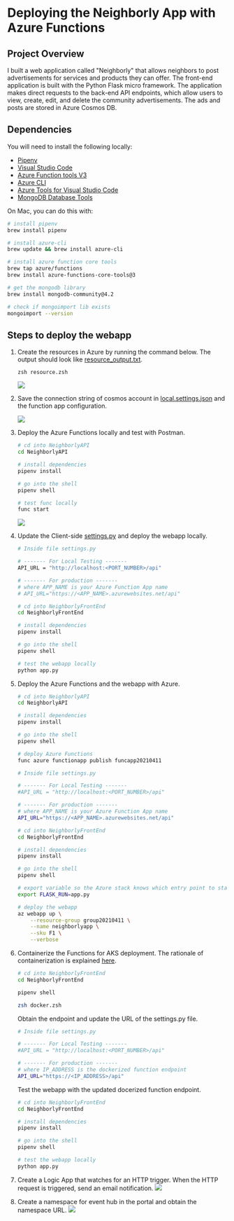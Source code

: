 # Deploying the Neighborly App with Azure Functions

## Project Overview

I built a web application called "Neighborly" that allows neighbors to post advertisements for services and products they can offer. The front-end application is built with the Python Flask micro framework. The application makes direct requests to the back-end API endpoints, which allow users to view, create, edit, and delete the community advertisements. The ads and posts are stored in Azure Cosmos DB. 

## Dependencies

You will need to install the following locally:

- [Pipenv](https://pypi.org/project/pipenv/)
- [Visual Studio Code](https://code.visualstudio.com/download)
- [Azure Function tools V3](https://docs.microsoft.com/en-us/azure/azure-functions/functions-run-local?tabs=windows%2Ccsharp%2Cbash#install-the-azure-functions-core-tools)
- [Azure CLI](https://docs.microsoft.com/en-us/cli/azure/install-azure-cli?view=azure-cli-latest)
- [Azure Tools for Visual Studio Code](https://marketplace.visualstudio.com/items?itemName=ms-vscode.vscode-node-azure-pack)
- [MongoDB Database Tools](https://www.mongodb.com/try/download/database-tools)

On Mac, you can do this with:

```bash
# install pipenv
brew install pipenv

# install azure-cli
brew update && brew install azure-cli

# install azure function core tools 
brew tap azure/functions
brew install azure-functions-core-tools@3

# get the mongodb library
brew install mongodb-community@4.2

# check if mongoimport lib exists
mongoimport --version
```

## Steps to deploy the webapp

1. Create the resources in Azure by running the command below. The output should look like [resource_output.txt](https://github.com/iDataist/Deploying-the-Neighborly-App-with-Azure-Functions/blob/main/Output/resource_output.txt). 
    ```
    zsh resource.zsh
    ```
    ![](output/resource-group.png)

2. Save the connection string of cosmos account in [local.settings.json](https://github.com/iDataist/Deploying-the-Neighborly-App-with-Azure-Functions/blob/main/NeighborlyAPI/local.settings.json) and the function app configuration.

    ![](output/funcapp-configuration.png)

3. Deploy the Azure Functions locally and test with Postman. 

    ```bash
    # cd into NeighborlyAPI
    cd NeighborlyAPI

    # install dependencies
    pipenv install

    # go into the shell
    pipenv shell

    # test func locally
    func start
    ```

    ![](output/funcapp-local-test.png)

4. Update the Client-side [settings.py](https://github.com/iDataist/Deploying-the-Neighborly-App-with-Azure-Functions/blob/main/NeighborlyFrontEnd/settings.py) and deploy the webapp locally.
    ```bash
    # Inside file settings.py

    # ------- For Local Testing -------
    API_URL = "http://localhost:<PORT_NUMBER>/api"

    # ------- For production -------
    # where APP_NAME is your Azure Function App name 
    # API_URL="https://<APP_NAME>.azurewebsites.net/api"
    ```
    ```bash
    # cd into NeighborlyFrontEnd
    cd NeighborlyFrontEnd

    # install dependencies
    pipenv install

    # go into the shell
    pipenv shell

    # test the webapp locally
    python app.py   
    ```

5. Deploy the Azure Functions and the webapp with Azure.
    ```bash
    # cd into NeighborlyAPI
    cd NeighborlyAPI

    # install dependencies
    pipenv install

    # go into the shell
    pipenv shell

    # deploy Azure Functions
    func azure functionapp publish funcapp20210411
    ```
    ```bash
    # Inside file settings.py

    # ------- For Local Testing -------
    #API_URL = "http://localhost:<PORT_NUMBER>/api"

    # ------- For production -------
    # where APP_NAME is your Azure Function App name 
    API_URL="https://<APP_NAME>.azurewebsites.net/api"
    ```
    ```bash
    # cd into NeighborlyFrontEnd
    cd NeighborlyFrontEnd

    # install dependencies
    pipenv install

    # go into the shell
    pipenv shell

    # export variable so the Azure stack knows which entry point to start your Flask app.  If your application file is named `application.py` or `something_else.py`, then you can replace that here.    
    export FLASK_RUN=app.py

    # deploy the webapp 
    az webapp up \
        --resource-group group20210411 \
        --name neighborlyapp \
        --sku F1 \
        --verbose
    ```
6. Containerize the Functions for AKS deployment. The rationale of containerization is explained [here](https://medium.com/@gcufaro/using-docker-with-azure-functions-9e975fd58c1c).
    ```bash
    # cd into NeighborlyFrontEnd
    cd NeighborlyFrontEnd

    pipenv shell
    
    zsh docker.zsh
    ```
    Obtain the endpoint and update the URL of the settings.py file.
    ```bash
    # Inside file settings.py

    # ------- For Local Testing -------
    #API_URL = "http://localhost:<PORT_NUMBER>/api"

    # ------- For production -------
    # where IP_ADDRESS is the dockerized function endpoint 
    API_URL="https://<IP_ADDRESS>/api"
    ```   
    Test the webapp with the updated docerized function endpoint.
     ```bash
    # cd into NeighborlyFrontEnd
    cd NeighborlyFrontEnd

    # install dependencies
    pipenv install

    # go into the shell
    pipenv shell

    # test the webapp locally
    python app.py   
    ```
7. Create a Logic App that watches for an HTTP trigger. When the HTTP request is triggered, send an email notification.
![](Output/logic-app.png)
8. Create a namespace for event hub in the portal and obtain the namespace URL.
![](Output/event-hub.png)